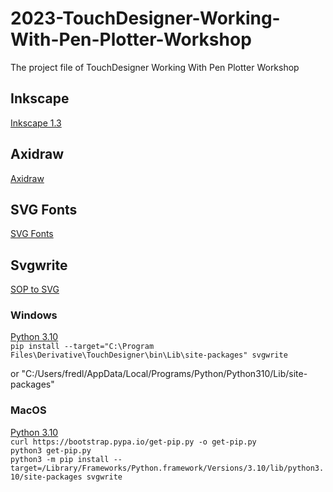 # 2023-TouchDesigner-Working-With-Pen-Plotter-Workshop
The project file of TouchDesigner Working With Pen Plotter Workshop

## Inkscape
[Inkscape 1.3](https://inkscape.org/release/inkscape-1.3/)

## Axidraw
[Axidraw](https://wiki.evilmadscientist.com/Axidraw_Software_Installation)

## SVG Fonts
[SVG Fonts](https://gitlab.com/oskay/svg-fonts)

## Svgwrite
[SOP to SVG](https://github.com/raganmd/touchdesigner-sop-to-svg)

### Windows
[Python 3.10](https://www.python.org/downloads/release/python-3100/)     
`pip install --target="C:\Program Files\Derivative\TouchDesigner\bin\Lib\site-packages" svgwrite`

or "C:/Users/fredl/AppData/Local/Programs/Python/Python310/Lib/site-packages"

### MacOS
[Python 3.10](https://www.python.org/downloads/release/python-3100/)     
`curl https://bootstrap.pypa.io/get-pip.py -o get-pip.py`  
`python3 get-pip.py`  
`python3 -m pip install --target=/Library/Frameworks/Python.framework/Versions/3.10/lib/python3.10/site-packages svgwrite`
